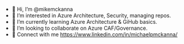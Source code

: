 - 👋 Hi, I’m @mikemckanna
- 👀 I’m interested in Azure Architecture, Security, managing repos.
- 🌱 I’m currently learning Azure Architecture & GiHub basics.
- 💞️ I’m looking to collaborate on Azure CAF/Governance.
- 🐋 Connect with me https://www.linkedin.com/in/michaelpmckanna/

<!---
mikemckanna/mikemckanna is a ✨ special ✨ repository because its `README.md` (this file) appears on your GitHub profile.
You can click the Preview link to take a look at your changes.
--->
